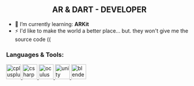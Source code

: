 <h2 align="center">AR & DART - DEVELOPER</h2>

- 🌱 I’m currently learning: **ARKit**
- ⚡ I'd like to make the world a better place... but. they won't give me the source code ((

<p align="left">
</p>

<h3 align="left">Languages & Tools:</h3>
<p align="left"> <a href="https://www.w3schools.com/cpp/" target="_blank" rel="noreferrer"> <img src="https://i.ibb.co/nL7qKTh/IMG-5798.png" alt="cplusplus" width="40" height="40"/> </a> <a href="https://www.w3schools.com/cs/" target="_blank" rel="noreferrer"> <img src="https://i.ibb.co/6tDw7tY/IMG-5799.png" alt="csharp" width="40" height="40"/> </a>  <a href="https://developer.oculus.com/" target="_blank" rel="noreferrer"> <img src="https://i.ibb.co/HYxFfdN/IMG-5801.png" alt="oculus" width="40" height="40"/> </a> <a href="https://unity.com/" target="_blank" rel="noreferrer"> <img src="https://i.ibb.co/phcm0Y6/IMG-5800.png" alt="unity" width="40" height="40"/> </a> <a href="https://www.blender.org/" target="_blank" rel="noreferrer"> <img src="https://i.ibb.co/5Fwhm5w/IMG-5805.png" alt="blender" width="40" height="40"/> </a> </p>
